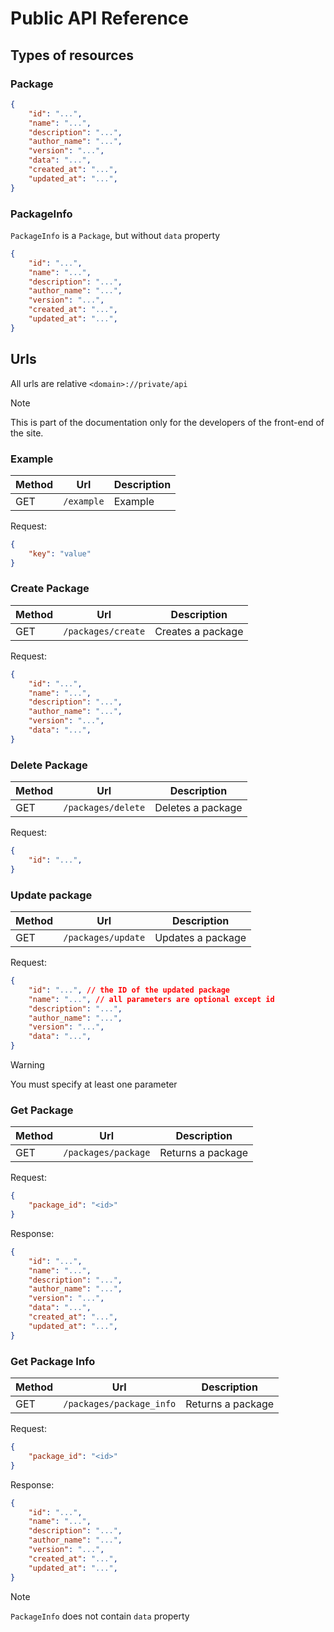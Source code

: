 # Public API Reference

## Types of resources

### Package

```json
{
    "id": "...",
    "name": "...",
    "description": "...",
    "author_name": "...",
    "version": "...",
    "data": "...",
    "created_at": "...",
    "updated_at": "...",
}
```
### PackageInfo

`PackageInfo` is a `Package`, but without `data` property

```json
{
    "id": "...",
    "name": "...",
    "description": "...",
    "author_name": "...",
    "version": "...",
    "created_at": "...",
    "updated_at": "...",
}
```

## Urls

All urls are relative `<domain>://private/api`

> [!NOTE]
> This is part of the documentation only for the developers of the front-end of the site.

### Example

|Method|Url|Description|
|------|---|-----------|
|GET|`/example`|Example|

Request:
```json
{
    "key": "value"
}
```

### Create Package

|Method|Url|Description|
|------|---|-----------|
|GET|`/packages/create`|Creates a package|

Request:
```json
{
    "id": "...",
    "name": "...",
    "description": "...",
    "author_name": "...",
    "version": "...",
    "data": "...",
}
```

### Delete Package

|Method|Url|Description|
|------|---|-----------|
|GET|`/packages/delete`|Deletes a package|

Request:
```json
{
    "id": "...",
}
```

### Update package

|Method|Url|Description|
|------|---|-----------|
|GET|`/packages/update`|Updates a package|

Request:
```json
{
    "id": "...", // the ID of the updated package
    "name": "...", // all parameters are optional except id
    "description": "...",
    "author_name": "...",
    "version": "...",
    "data": "...",
}
```

> [!WARNING]
> You must specify at least one parameter

### Get Package

|Method|Url|Description|
|------|---|-----------|
|GET|`/packages/package`|Returns a package|

Request:
```json
{
    "package_id": "<id>"
}
```

Response:
```json
{
    "id": "...",
    "name": "...",
    "description": "...",
    "author_name": "...",
    "version": "...",
    "data": "...",
    "created_at": "...",
    "updated_at": "...",
}
```

### Get Package Info

|Method|Url|Description|
|------|---|-----------|
|GET|`/packages/package_info`|Returns a package|

Request:
```json
{
    "package_id": "<id>"
}
```

Response:
```json
{
    "id": "...",
    "name": "...",
    "description": "...",
    "author_name": "...",
    "version": "...",
    "created_at": "...",
    "updated_at": "...",
}
```

> [!NOTE]
> `PackageInfo` does not contain `data` property
